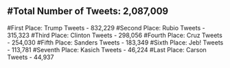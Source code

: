 #Total Number of Tweets: 2,087,009 
---
#First Place: Trump Tweets - 832,229
#Second Place: Rubio Tweets - 315,323
#Third Place: Clinton Tweets - 298,056
#Fourth Place: Cruz Tweets - 254,030
#Fifth Place: Sanders Tweets - 183,349
#Sixth Place: Jeb! Tweets - 113,781
#Seventh Place: Kasich Tweets - 46,224
#Last Place: Carson Tweets - 44,937
